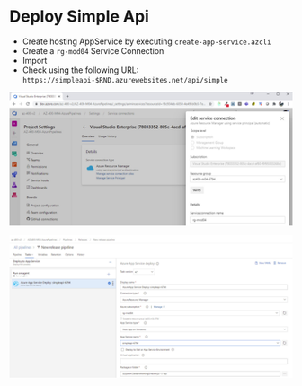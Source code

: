 # Deploy Simple Api

- Create hosting AppService by executing `create-app-service.azcli`
- Create a `rg-mod04` Service Connection
- Import
- Check using the following URL: `https://simpleapi-$RND.azurewebsites.net/api/simple`

![create-sc](_images/create-sc.jpg)

![deploy-app-service](_images/deploy-app-service.jpg)
